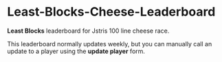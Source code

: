 # Least-Blocks-Cheese-Leaderboard

**Least Blocks** leaderboard for Jstris 100 line cheese race.

This leaderboard normally updates weekly, but you can manually call an update to a player using the **update player** form.